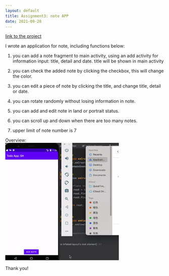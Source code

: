 ```yaml
---
layout: default
title: Assignment3: note APP
date: 2021-09-28
---
```

[link to the project](https://github.com/saiqi1999/cs5520project/tree/main/Assignment3)

I wrote an application for note, including functions below:

1. you can add a note fragment to main activity, using an add activity for information input: title, detail and date. title will be shown in main activity

2. you can check the added note by clicking the checkbox, this will change the color.

3. you can edit a piece of note by clicking the title, and change title, detail or date.

4. you can rotate randomly without losing information in note.

5. you can add and edit note in land or portrait status.

6. you can scroll up and down when there are too many notes.

7. upper limit of note number is 7 

Overview:\
<img src = "https://raw.githubusercontent.com/saiqi1999/cs5520project/gh-pages/images/HW3/HW3overview.gif" width="360"/>

Thank you!
